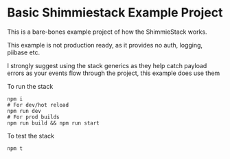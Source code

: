 # Basic Shimmiestack Example Project

This is a bare-bones example project of how the ShimmieStack works.

This example is not production ready, as it provides no auth, logging, piibase etc.

I strongly suggest using the stack generics as they help catch payload errors as your events flow through the project, this example does use them

To run the stack
```shell
npm i
# For dev/hot reload
npm run dev
# For prod builds
npm run build && npm run start
```

To test the stack
```shell
npm t
```